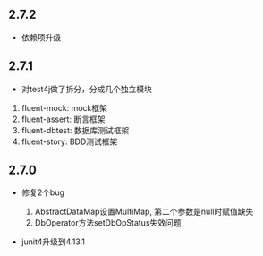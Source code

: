 ## 2.7.2
- 依赖项升级

## 2.7.1
- 对test4j做了拆分，分成几个独立模块

1. fluent-mock: mock框架
2. fluent-assert: 断言框架
3. fluent-dbtest: 数据库测试框架
4. fluent-story: BDD测试框架

## 2.7.0
- 修复2个bug
    1. AbstractDataMap设置MultiMap, 第二个参数是null时赋值缺失
    2. DbOperator方法setDbOpStatus失效问题
    
- junit4升级到4.13.1